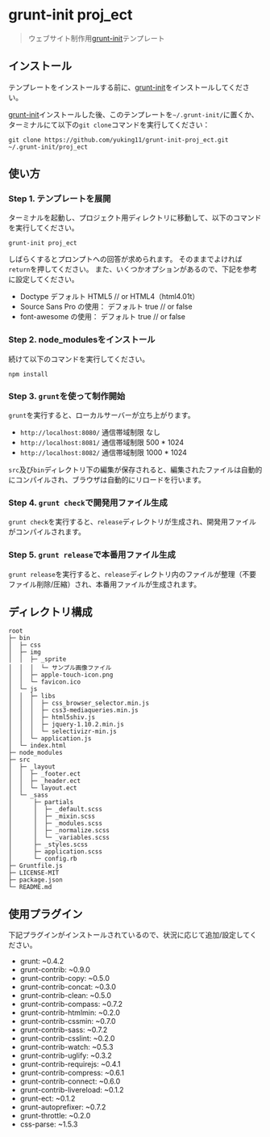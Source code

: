 # grunt-init proj_ect

> ウェブサイト制作用[grunt-init][]テンプレート

[grunt-init]: http://gruntjs.com/project-scaffolding

## インストール

テンプレートをインストールする前に、[grunt-init][]をインストールしてください。

[grunt-init][]インストールした後、このテンプレートを`~/.grunt-init/`に置くか、
ターミナルにて以下の`git clone`コマンドを実行してください：
```
git clone https://github.com/yuking11/grunt-init-proj_ect.git ~/.grunt-init/proj_ect
```

## 使い方

### Step 1. テンプレートを展開

ターミナルを起動し、プロジェクト用ディレクトリに移動して、以下のコマンドを実行してください。

```
grunt-init proj_ect
```

しばらくするとプロンプトへの回答が求められます。
そのままでよければ`return`を押してください。
また、いくつかオプションがあるので、下記を参考に設定してください。

- Doctype デフォルト HTML5 // or HTML4（html4.01t）
- Source Sans Pro の使用： デフォルト true // or false
- font-awesome の使用： デフォルト true // or false

### Step 2. node_modulesをインストール

続けて以下のコマンドを実行してください。

```
npm install
```

### Step 3. `grunt`を使って制作開始

`grunt`を実行すると、ローカルサーバーが立ち上がります。

- `http://localhost:8080/` 通信帯域制限 なし
- `http://localhost:8081/` 通信帯域制限 500 * 1024
- `http://localhost:8082/` 通信帯域制限 1000 * 1024

`src`及び`bin`ディレクトリ下の編集が保存されると、編集されたファイルは自動的にコンパイルされ、ブラウザは自動的にリロードを行います。

### Step 4. `grunt check`で開発用ファイル生成

`grunt check`を実行すると、`release`ディレクトリが生成され、開発用ファイルがコンパイルされます。

### Step 5. `grunt release`で本番用ファイル生成

`grunt release`を実行すると、`release`ディレクトリ内のファイルが整理（不要ファイル削除/圧縮）され、本番用ファイルが生成されます。

## ディレクトリ構成

```
root
├─ bin
│  ├─ css
│  ├─ img
│  │  ├─ _sprite
│  │  │  └─ サンプル画像ファイル
│  │  ├─ apple-touch-icon.png
│  │  └─ favicon.ico
│  └─ js
│  │  ├─ libs
│  │  │  ├─ css_browser_selector.min.js
│  │  │  ├─ css3-mediaqueries.min.js
│  │  │  ├─ html5shiv.js
│  │  │  ├─ jquery-1.10.2.min.js
│  │  │  └─ selectivizr-min.js
│  │  └─ application.js
│  └─ index.html
├─ node_modules
├─ src
│  ├─ _layout
│  │  ├─ _footer.ect
│  │  ├─ _header.ect
│  │  └─ layout.ect
│  └─ _sass
│      ├─ partials
│      │  ├─ _default.scss
│      │  ├─ _mixin.scss
│      │  ├─ _modules.scss
│      │  ├─ _normalize.scss
│      │  └─ _variables.scss
│      ├─ _styles.scss
│      ├─ application.scss
│      └─ config.rb
├─ Gruntfile.js
├─ LICENSE-MIT
├─ package.json
└─ README.md
```

## 使用プラグイン

下記プラグインがインストールされているので、状況に応じて追加/設定してください。

* grunt: ~0.4.2
* grunt-contrib: ~0.9.0
* grunt-contrib-copy: ~0.5.0
* grunt-contrib-concat: ~0.3.0
* grunt-contrib-clean: ~0.5.0
* grunt-contrib-compass: ~0.7.2
* grunt-contrib-htmlmin: ~0.2.0
* grunt-contrib-cssmin: ~0.7.0
* grunt-contrib-sass: ~0.7.2
* grunt-contrib-csslint: ~0.2.0
* grunt-contrib-watch: ~0.5.3
* grunt-contrib-uglify: ~0.3.2
* grunt-contrib-requirejs: ~0.4.1
* grunt-contrib-compress: ~0.6.1
* grunt-contrib-connect: ~0.6.0
* grunt-contrib-livereload: ~0.1.2
* grunt-ect: ~0.1.2
* grunt-autoprefixer: ~0.7.2
* grunt-throttle: ~0.2.0
* css-parse: ~1.5.3